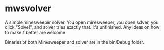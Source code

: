 # mwsvolver
A simple minesweeper solver. You open minesweeper, you open solver, you click "Solve!", and solver tries exactly that. It's unfinished. Any ideas on how to make it better are welcome.

Binaries of both Minesweeper and solver are in the bin/Debug folder.
